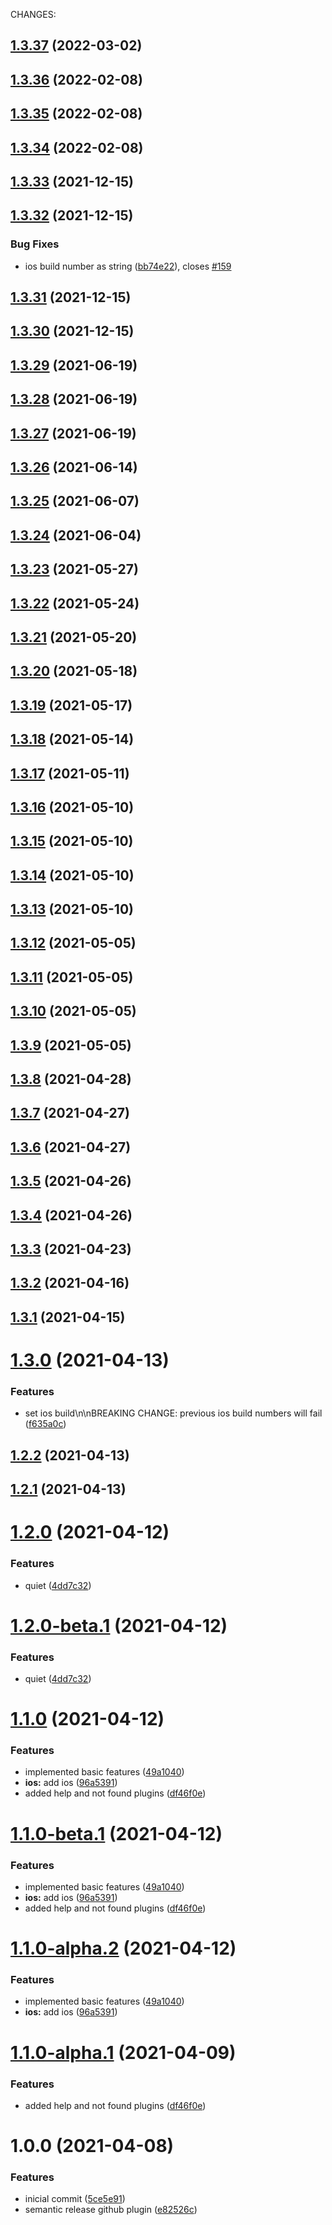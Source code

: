 CHANGES:

## [1.3.37](https://github.com/HausennTechnologies/capacitor-set-version/compare/v1.3.36...v1.3.37) (2022-03-02)

## [1.3.36](https://github.com/HausennTechnologies/capacitor-set-version/compare/v1.3.35...v1.3.36) (2022-02-08)

## [1.3.35](https://github.com/HausennTechnologies/capacitor-set-version/compare/v1.3.34...v1.3.35) (2022-02-08)

## [1.3.34](https://github.com/HausennTechnologies/capacitor-set-version/compare/v1.3.33...v1.3.34) (2022-02-08)

## [1.3.33](https://github.com/HausennTechnologies/capacitor-set-version/compare/v1.3.32...v1.3.33) (2021-12-15)

## [1.3.32](https://github.com/HausennTechnologies/capacitor-set-version/compare/v1.3.31...v1.3.32) (2021-12-15)


### Bug Fixes

* ios build number as string ([bb74e22](https://github.com/HausennTechnologies/capacitor-set-version/commit/bb74e22fcfad260dcecb21f13f0975c0bf5431ef)), closes [#159](https://github.com/HausennTechnologies/capacitor-set-version/issues/159)

## [1.3.31](https://github.com/HausennTechnologies/capacitor-set-version/compare/v1.3.30...v1.3.31) (2021-12-15)

## [1.3.30](https://github.com/HausennTechnologies/capacitor-set-version/compare/v1.3.29...v1.3.30) (2021-12-15)

## [1.3.29](https://github.com/HausennTechnologies/capacitor-set-version/compare/v1.3.28...v1.3.29) (2021-06-19)

## [1.3.28](https://github.com/HausennTechnologies/capacitor-set-version/compare/v1.3.27...v1.3.28) (2021-06-19)

## [1.3.27](https://github.com/HausennTechnologies/capacitor-set-version/compare/v1.3.26...v1.3.27) (2021-06-19)

## [1.3.26](https://github.com/HausennTechnologies/capacitor-set-version/compare/v1.3.25...v1.3.26) (2021-06-14)

## [1.3.25](https://github.com/HausennTechnologies/capacitor-set-version/compare/v1.3.24...v1.3.25) (2021-06-07)

## [1.3.24](https://github.com/HausennTechnologies/capacitor-set-version/compare/v1.3.23...v1.3.24) (2021-06-04)

## [1.3.23](https://github.com/HausennTechnologies/capacitor-set-version/compare/v1.3.22...v1.3.23) (2021-05-27)

## [1.3.22](https://github.com/HausennTechnologies/capacitor-set-version/compare/v1.3.21...v1.3.22) (2021-05-24)

## [1.3.21](https://github.com/HausennTechnologies/capacitor-set-version/compare/v1.3.20...v1.3.21) (2021-05-20)

## [1.3.20](https://github.com/HausennTechnologies/capacitor-set-version/compare/v1.3.19...v1.3.20) (2021-05-18)

## [1.3.19](https://github.com/HausennTechnologies/capacitor-set-version/compare/v1.3.18...v1.3.19) (2021-05-17)

## [1.3.18](https://github.com/HausennTechnologies/capacitor-set-version/compare/v1.3.17...v1.3.18) (2021-05-14)

## [1.3.17](https://github.com/HausennTechnologies/capacitor-set-version/compare/v1.3.16...v1.3.17) (2021-05-11)

## [1.3.16](https://github.com/HausennTechnologies/capacitor-set-version/compare/v1.3.15...v1.3.16) (2021-05-10)

## [1.3.15](https://github.com/HausennTechnologies/capacitor-set-version/compare/v1.3.14...v1.3.15) (2021-05-10)

## [1.3.14](https://github.com/HausennTechnologies/capacitor-set-version/compare/v1.3.13...v1.3.14) (2021-05-10)

## [1.3.13](https://github.com/HausennTechnologies/capacitor-set-version/compare/v1.3.12...v1.3.13) (2021-05-10)

## [1.3.12](https://github.com/HausennTechnologies/capacitor-set-version/compare/v1.3.11...v1.3.12) (2021-05-05)

## [1.3.11](https://github.com/HausennTechnologies/capacitor-set-version/compare/v1.3.10...v1.3.11) (2021-05-05)

## [1.3.10](https://github.com/HausennTechnologies/capacitor-set-version/compare/v1.3.9...v1.3.10) (2021-05-05)

## [1.3.9](https://github.com/HausennTechnologies/capacitor-set-version/compare/v1.3.8...v1.3.9) (2021-05-05)

## [1.3.8](https://github.com/HausennTechnologies/capacitor-set-version/compare/v1.3.7...v1.3.8) (2021-04-28)

## [1.3.7](https://github.com/HausennTechnologies/capacitor-set-version/compare/v1.3.6...v1.3.7) (2021-04-27)

## [1.3.6](https://github.com/HausennTechnologies/capacitor-set-version/compare/v1.3.5...v1.3.6) (2021-04-27)

## [1.3.5](https://github.com/HausennTechnologies/capacitor-set-version/compare/v1.3.4...v1.3.5) (2021-04-26)

## [1.3.4](https://github.com/HausennTechnologies/capacitor-set-version/compare/v1.3.3...v1.3.4) (2021-04-26)

## [1.3.3](https://github.com/HausennTechnologies/capacitor-set-version/compare/v1.3.2...v1.3.3) (2021-04-23)

## [1.3.2](https://github.com/HausennTechnologies/capacitor-set-version/compare/v1.3.1...v1.3.2) (2021-04-16)

## [1.3.1](https://github.com/HausennTechnologies/capacitor-set-version/compare/v1.3.0...v1.3.1) (2021-04-15)

# [1.3.0](https://github.com/HausennTechnologies/capacitor-set-version/compare/v1.2.2...v1.3.0) (2021-04-13)


### Features

* set ios build\n\nBREAKING CHANGE: previous ios build numbers will fail ([f635a0c](https://github.com/HausennTechnologies/capacitor-set-version/commit/f635a0c08ed78bc09dca8c4f3515423e9f0af769))

## [1.2.2](https://github.com/HausennTechnologies/capacitor-set-version/compare/v1.2.1...v1.2.2) (2021-04-13)

## [1.2.1](https://github.com/HausennTechnologies/capacitor-set-version/compare/v1.2.0...v1.2.1) (2021-04-13)

# [1.2.0](https://github.com/HausennTechnologies/capacitor-set-version/compare/v1.1.0...v1.2.0) (2021-04-12)


### Features

* quiet ([4dd7c32](https://github.com/HausennTechnologies/capacitor-set-version/commit/4dd7c326ae06c15d0c8ce3c1934676b92c2270e6))

# [1.2.0-beta.1](https://github.com/HausennTechnologies/capacitor-set-version/compare/v1.1.0...v1.2.0-beta.1) (2021-04-12)


### Features

* quiet ([4dd7c32](https://github.com/HausennTechnologies/capacitor-set-version/commit/4dd7c326ae06c15d0c8ce3c1934676b92c2270e6))

# [1.1.0](https://github.com/HausennTechnologies/capacitor-set-version/compare/v1.0.0...v1.1.0) (2021-04-12)


### Features

* implemented basic features ([49a1040](https://github.com/HausennTechnologies/capacitor-set-version/commit/49a1040e8c0c408e5ac50550f733071d73c2face))
* **ios:** add ios ([96a5391](https://github.com/HausennTechnologies/capacitor-set-version/commit/96a5391dcea8e8907476b36d0c772a71e7313973))
* added help and not found plugins ([df46f0e](https://github.com/HausennTechnologies/capacitor-set-version/commit/df46f0ee8458f124c6d6f9278adb08446c3dc7fb))

# [1.1.0-beta.1](https://github.com/HausennTechnologies/capacitor-set-version/compare/v1.0.0...v1.1.0-beta.1) (2021-04-12)


### Features

* implemented basic features ([49a1040](https://github.com/HausennTechnologies/capacitor-set-version/commit/49a1040e8c0c408e5ac50550f733071d73c2face))
* **ios:** add ios ([96a5391](https://github.com/HausennTechnologies/capacitor-set-version/commit/96a5391dcea8e8907476b36d0c772a71e7313973))
* added help and not found plugins ([df46f0e](https://github.com/HausennTechnologies/capacitor-set-version/commit/df46f0ee8458f124c6d6f9278adb08446c3dc7fb))

# [1.1.0-alpha.2](https://github.com/HausennTechnologies/capacitor-set-version/compare/v1.1.0-alpha.1...v1.1.0-alpha.2) (2021-04-12)


### Features

* implemented basic features ([49a1040](https://github.com/HausennTechnologies/capacitor-set-version/commit/49a1040e8c0c408e5ac50550f733071d73c2face))
* **ios:** add ios ([96a5391](https://github.com/HausennTechnologies/capacitor-set-version/commit/96a5391dcea8e8907476b36d0c772a71e7313973))

# [1.1.0-alpha.1](https://github.com/HausennTechnologies/capacitor-set-version/compare/v1.0.0...v1.1.0-alpha.1) (2021-04-09)


### Features

* added help and not found plugins ([df46f0e](https://github.com/HausennTechnologies/capacitor-set-version/commit/df46f0ee8458f124c6d6f9278adb08446c3dc7fb))

# 1.0.0 (2021-04-08)


### Features

* inicial commit ([5ce5e91](https://github.com/HausennTechnologies/capacitor-set-version/commit/5ce5e91ed6e946d7a61f30c2bbb67a24ab3b63ed))
* semantic release github plugin ([e82526c](https://github.com/HausennTechnologies/capacitor-set-version/commit/e82526c79e06ad27ad0432629a29bf7bac81fc71))
